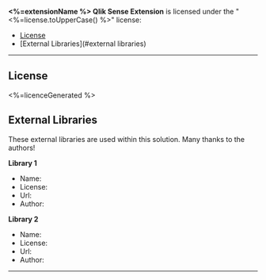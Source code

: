 **<%=extensionName %> Qlik Sense Extension** is licensed under the "<%=license.toUpperCase() %>" license:

* [License](#license)
* [External Libraries](#external libraries)

---

## License

<%=licenceGenerated %>

## External Libraries

These external libraries are used within this solution. Many thanks to the authors!

**Library 1**
* Name:
* License:
* Url:
* Author:

**Library 2**
* Name:
* License:
* Url:
* Author:

---






